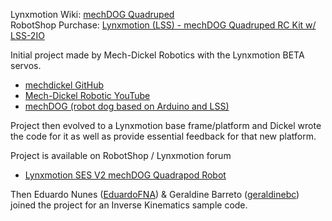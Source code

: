 Lynxmotion Wiki: [mechDOG Quadruped](https://wiki.lynxmotion.com/info/wiki/lynxmotion/view/servo-erector-set-robots-kits/ses-v2-robots/ses-v2-legged/ses-v2-mechdog/)<br>
RobotShop Purchase: [Lynxmotion (LSS) - mechDOG Quadruped RC Kit w/ LSS-2IO](https://www.robotshop.com/en/lynxmotion-lss-mechdog-quadruped-rc-kit-w-lss-2io.html)

Initial project made by Mech-Dickel Robotics with the Lynxmotion BETA servos.<br>
- [mechdickel GitHub](https://github.com/mechdickel)<br>
- [Mech-Dickel Robotic YouTube](https://www.youtube.com/mechdickel)<br>
- [mechDOG (robot dog based on Arduino and LSS)](https://www.robotshop.com/community/forum/t/mechdog-robot-dog-based-on-arduino-and-lss/65705)


Project then evolved to a Lynxmotion base frame/platform and Dickel wrote the code for it as well as provide essential feedback for that new platform.

Project is available on RobotShop / Lynxmotion forum
- [Lynxmotion SES V2 mechDOG Quadrapod Robot](https://www.robotshop.com/community/forum/t/lynxmotion-ses-v2-mechdog-quadrapod-robot/78217)

Then Eduardo Nunes ([EduardoFNA](https://github.com/EduardoFNA)) & Geraldine Barreto ([geraldinebc](https://github.com/geraldinebc)) joined the project for an Inverse Kinematics sample code.
